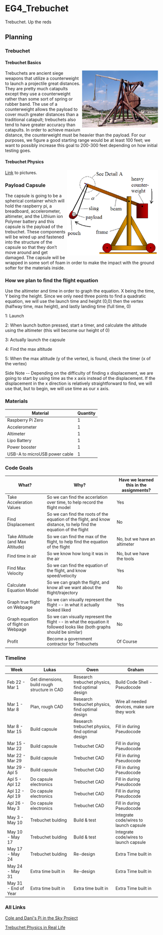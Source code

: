 # EG4_Trebuchet
Trebuchet. Up the reds

## Planning

### Trebuchet 

#### Trebuchet Basics

<img align="right" src="media/trebuchet_real.jpg" width="250">

Trebuchets are ancient siege weapons that utilize a counterweight to launch a projectile great distances. They are pretty much catapults except they use a counterweight rather than some sort of spring or rubber band. The use of a counterweight allows the payload to cover much greater distances than a traditional catapult; trebuchets also tend to have greater accuracy than catapults. In order to achieve maxium distance, the counterweight must be heavier than the payload. For our purposes, we figure a good starting range would be at least 100 feet; we want to possibly increase this goal to 200-300 feet depending on how initial testing goes. 

#### Trebuchet Physics

<img align="right" src="media/trebuchet.png" width="300" />



[Link](https://www.real-world-physics-problems.com/trebuchet-physics.html) to pictures.

### Payload Capsule

The capsule is going to be a spherical container which will hold the raspberry pi, a breadboard, accelerometer, altimeter, and the Lithium ion Polymer battery and this capsule is the payload of the trebuchet. These components will be wired up and fastened into the structure of the capsule so that they don’t move around and get damaged. The capsule will be wrapped in some sort of foam in order to make the impact with the ground softer for the materials inside.

### How we plan to find the flight equation

Use the altimeter and time in order to graph the equation. X being the time, Y being the height. Since we only need three points to find a quadratic equation, we will use the launch time and height (0,0) then the vertex (halfway time, max height), and lastly landing time (full time, 0)

1: Launch

2: When launch button pressed, start a timer, and calculate the altitude using the altimeter (this will become our height of 0)

3: Actually launch the capsule

4: Find the max altitude

5: When the max altitude (y of the vertex), is found, check the timer (x of the vertex)


Side Note -- Depending on the difficulty of finding x displacement, we are going to start by using time as the x axis instead of the displacement. If the displacement in the x direction is relatively straightforward to find, we will use that, but to begin, we will use time as our x axis. 



### Materials

| Material  | Quantity |
| ------------- | ------------- |
| Raspberry Pi Zero  | 1 |
| Accelerometer | 1 |
| Altimeter | 1 |
| Lipo Battery | 1 |
| Power booster | 1 |
| USB-A to microUSB power cable | 1 |


### Code Goals

| What?  | Why? | Have we learned this in the assignments? |
| ------------- | ------------- | ------------- |
| Take Acceleration Values  | So we can find the accerlation over time, to help record the flight model| Yes |
| Find Displacement | So we can find the roots of the equation of the flight, and know distance, to help find the equation of the flight  | No |
| Take Altitude (and Max Altitude) | So we can find the max of the flight, to help find the equation of the flight | No, but we have an altimeter |
| Find time in air | So we know how long it was in the air | No, but we have the tools |
| Find Max Velocity | So we can find the equation of the flight, and know speed/velocity | Yes |
| Calculate Equation Model | So we can graph the flight, and know all we want about the flight/trajectory | No |
| Graph true flight on Webpage | So we can visually represent the flight -- in what it actually looked liked | Yes |
| Graph equation of flight on Webpage | So we can visually represent the flight -- in what the equation it followed looks like (both graphs should be similar) | No |
| Profit | Become a government contractor for Trebuchets| Of Course |


### Timeline


| Week | Lukas | Owen | Graham |  
| ------------- | ------------- | ------------- | ------------- |
| Feb 22 - Mar 1 | Get dimensions, build rough structure in CAD | Research trebuchet physics, find optimal design | Build Code Shell - Pseudocode   |
| Mar 1 - Mar 8 | Plan, rough CAD | Research trebuchet physics, find optimal design | Wire all needed devices, make sure they work  |
| Mar 8 - Mar 15 | Build capsule | Research trebuchet physics, find optimal design | Fill in during Pseudocode  |
| Mar 15 - Mar 22 | Build capsule | Trebuchet CAD | Fill in during Pseudocode  |
| Mar 22 - Mar 29 | Build capsule | Trebuchet CAD | Fill in during Pseudocode  |
| Mar 29 - Apl 5 | Build capsule | Trebuchet CAD | Fill in during Pseudocode  |
| Apl 5 - Apl 12 | Do capsule electronics | Trebuchet CAD | Fill in during Pseudocode  |
| Apl 12 - Apl 19 | Do capsule electronics | Trebuchet CAD |Fill in during Pseudocode   |
| Apl 26 - May 3  | Do capsule electronics | Trebuchet CAD |Fill in during Pseudocode   |
| May 3 - May 10  | Trebuchet bulding | Build & test | Integrate code/wires to launch capsule  |
| May 10 - May 17  | Trebuchet bulding | Build & test | Integrate code/wires to launch capsule   |
| May 17 - May 24  | Trebuchet bulding | Re-design | Extra Time built in  |
| May 24 - May 31  | Extra time built in | Re-design | Extra Time built in   |
| May 31 - End of Year  | Extra time built in | Extra time built in |Extra Time built in    |


### All Links


[Cole and Dani's Pi in the Sky Project](http://wiki.chssigma.com/index.php?title=Dani_and_Cole%27s_Pi_in_the_Sky)


[Trebuchet Physics in Real Life](https://www.real-world-physics-problems.com/trebuchet-physics.html)
